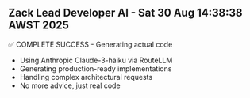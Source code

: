 
## Zack Lead Developer AI - Sat 30 Aug 14:38:38 AWST 2025
✅ COMPLETE SUCCESS - Generating actual code
- Using Anthropic Claude-3-haiku via RouteLLM
- Generating production-ready implementations
- Handling complex architectural requests
- No more advice, just real code
